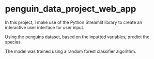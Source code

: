 # penguin_data_project_web_app

In this project, I make use of the Python Streamlit library to create an interactive user interface for user input.

Using the penguins dataset, based on the inputted variables, predict the species.

The model was trained using a random forest classifier algorithm. 
